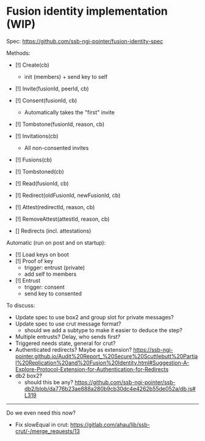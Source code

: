 # Fusion identity implementation (WIP)

Spec: https://github.com/ssb-ngi-pointer/fusion-identity-spec

Methods:
 - [!] Create(cb)
   - init (members) + send key to self
 - [!] Invite(fusionId, peerId, cb)
 - [!] Consent(fusionId, cb)
   - Automatically takes the "first" invite
 - [!] Tombstone(fusionId, reason, cb)

 - [!] Invitations(cb)
   - All non-consented invites
 - [!] Fusions(cb)
 - [!] Tombstoned(cb)
 - [!] Read(fusionId, cb)
 - [!] Redirect(oldFusionId, newFusionId, cb)
 - [!] Attest(redirectId, reason, cb)
 - [!] RemoveAttest(attestId, reason, cb)
 - [] Redirects (incl. attestations)

Automatic (run on post and on startup):
 - [!] Load keys on boot
 - [!] Proof of key
   - trigger: entrust (private)
   - add self to members
 - [!] Entrust
   - trigger: consent
   - send key to consented

To discuss:
 - Update spec to use box2 and group slot for private messages?
 - Update spec to use crut message format?
   - should we add a subtype to make it easier to deduce the step?
 - Multiple entrusts? Delay, who sends first?
 - Triggered needs state, general for crut?
 - Authenticated redirects? Maybe as extension?
   https://ssb-ngi-pointer.github.io/Audit%20Report_%20Secure%20Scuttlebutt%20Partial%20Replication%20and%20Fusion%20Identity.html#Suggestion-A-Explore-Protocol-Extension-for-Authentication-for-Redirects
 - db2 box2?
   - should this be any?
     https://github.com/ssb-ngi-pointer/ssb-db2/blob/da776b23ae888a280b9cb30dc4e4262b55de052a/db.js#L319

-----

Do we even need this now?
 - Fix slowEqual in crut: https://gitlab.com/ahau/lib/ssb-crut/-/merge_requests/13


